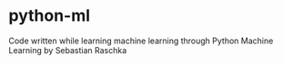 # python-ml
Code written while learning machine learning through Python Machine Learning by Sebastian Raschka
